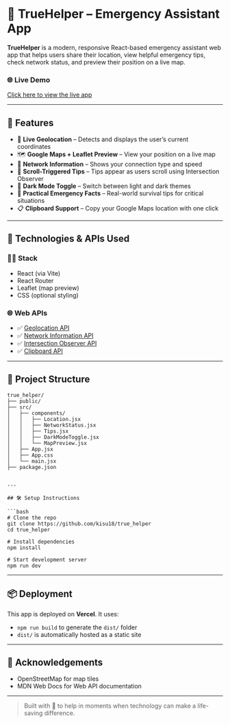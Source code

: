 # 🚨 TrueHelper – Emergency Assistant App

**TrueHelper** is a modern, responsive React-based emergency assistant web app that helps users share their location, view helpful emergency tips, check network status, and preview their position on a live map.

### 🌐 Live Demo
[Click here to view the live app](https://true-helper.vercel.app/)

---

## 📌 Features

- 📍 **Live Geolocation** – Detects and displays the user’s current coordinates
- 🗺️ **Google Maps + Leaflet Preview** – View your position on a live map
- 📡 **Network Information** – Shows your connection type and speed
- 👀 **Scroll-Triggered Tips** – Tips appear as users scroll using Intersection Observer
- 🔦 **Dark Mode Toggle** – Switch between light and dark themes
- 🧠 **Practical Emergency Facts** – Real-world survival tips for critical situations
- 📋 **Clipboard Support** – Copy your Google Maps location with one click

---

## 🚀 Technologies & APIs Used

### 👨‍💻 Stack
- React (via Vite)
- React Router
- Leaflet (map preview)
- CSS (optional styling)

### 🌐 Web APIs
- ✅ [Geolocation API](https://developer.mozilla.org/en-US/docs/Web/API/Geolocation_API)
- ✅ [Network Information API](https://developer.mozilla.org/en-US/docs/Web/API/Network_Information_API)
- ✅ [Intersection Observer API](https://developer.mozilla.org/en-US/docs/Web/API/Intersection_Observer_API)
- ✅ [Clipboard API](https://developer.mozilla.org/en-US/docs/Web/API/Clipboard_API)

---

## 📂 Project Structure

```
true_helper/
├── public/
├── src/
│   ├── components/
│   │   ├── Location.jsx
│   │   ├── NetworkStatus.jsx
│   │   ├── Tips.jsx
│   │   ├── DarkModeToggle.jsx
│   │   └── MapPreview.jsx
│   ├── App.jsx
│   ├── App.css
│   └── main.jsx
├── package.json


---

## 🛠 Setup Instructions

```bash
# Clone the repo
git clone https://github.com/kisu18/true_helper
cd true_helper

# Install dependencies
npm install

# Start development server
npm run dev
```

---

## 📦 Deployment

This app is deployed on **Vercel**. It uses:

- `npm run build` to generate the `dist/` folder
- `dist/` is automatically hosted as a static site

---

## 🙌 Acknowledgements

- OpenStreetMap for map tiles
- MDN Web Docs for Web API documentation

---

> Built with 💙 to help in moments when technology can make a life-saving difference.
